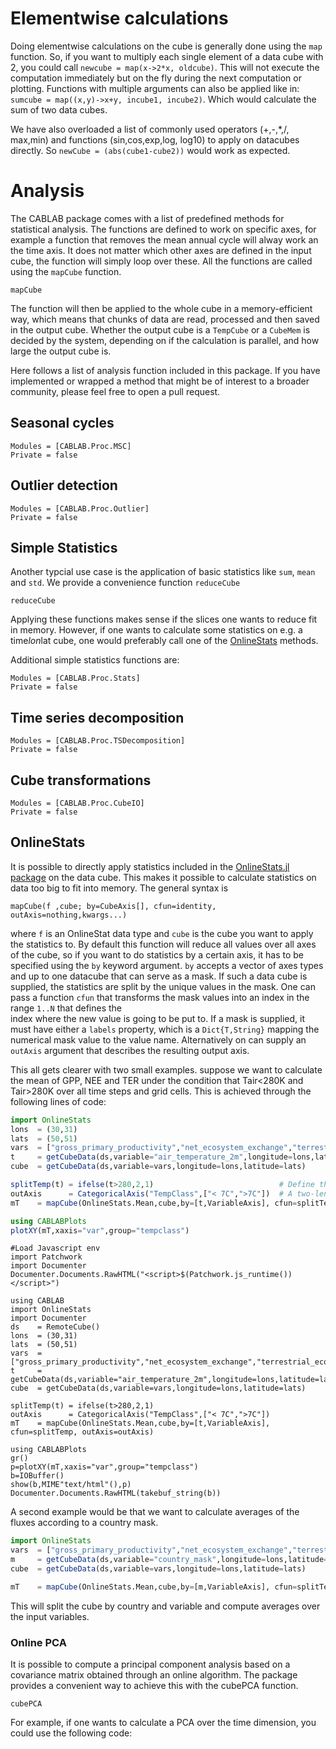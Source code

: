 # Elementwise calculations

Doing elementwise calculations on the cube is generally done using the `map` function. So, if you want to multiply each
single element of a data cube with 2, you could call `newcube = map(x->2*x, oldcube)`. This will not execute the computation
immediately but on the fly during the next computation or plotting. Functions with multiple arguments can also be applied like in:
`sumcube = map((x,y)->x+y, incube1, incube2)`. Which would calculate the sum of two data cubes.

We have also overloaded a list of commonly used operators (+,-,\*,/, max,min) and functions (sin,cos,exp,log, log10) to apply on
datacubes directly. So `newCube = (abs(cube1-cube2))` would work as expected.


# Analysis

The CABLAB package comes with a list of predefined methods for statistical analysis.
The functions are defined to work on specific axes, for example a function that removes the
mean annual cycle will alway work an the time axis. It does not matter which other axes are defined
in the input cube, the function will simply loop over these.
All the functions are called using the `mapCube` function.

```@docs
mapCube
```

The function will then be applied to the whole cube
in a memory-efficient way, which means that chunks of data are read, processed and then saved in
the output cube. Whether the output cube is a `TempCube` or a `CubeMem` is decided by the system,
depending on if the calculation is parallel, and how large the output cube is.

Here follows a list of analysis function included in this package. If you have implemented or wrapped a method
that might be of interest to a broader community, please feel free to open a pull request.

## Seasonal cycles

```@autodocs
Modules = [CABLAB.Proc.MSC]
Private = false
```


## Outlier detection

```@autodocs
Modules = [CABLAB.Proc.Outlier]
Private = false
```


## Simple Statistics

Another typcial use case is the application of basic statistics like `sum`, `mean` and `std`.
We provide a convenience function `reduceCube`  

```@docs
reduceCube
```

Applying these functions makes sense if the slices one wants to reduce fit in memory. However,
if one wants to calculate some statistics on e.g. a time*lon*lat cube, one would preferably
call one of the [OnlineStats](@ref) methods.  

Additional simple statistics functions are:

```@autodocs
Modules = [CABLAB.Proc.Stats]
Private = false
```


## Time series decomposition
```@autodocs
Modules = [CABLAB.Proc.TSDecomposition]
Private = false
```

## Cube transformations
```@autodocs
Modules = [CABLAB.Proc.CubeIO]
Private = false
```

## OnlineStats

It is possible to directly apply statistics included in the [OnlineStats.jl package](https://github.com/joshday/OnlineStats.jl)
on the data cube. This makes it possible to calculate statistics on data too big to fit into memory. The general syntax is

```
mapCube(f ,cube; by=CubeAxis[], cfun=identity, outAxis=nothing,kwargs...)
```

where `f` is an OnlineStat data type and `cube` is the cube you want to apply the statistics to.
By default this function will reduce all values over all axes of the cube, so if you want to do
statistics by a certain axis, it has to be specified using the `by` keyword argument.
`by` accepts a vector of axes types and up to one datacube that can serve as a mask. If such
a data cube is supplied, the statistics are split by the unique values in the mask. One can pass
a function `cfun` that transforms the mask values into an index in the range `1..N` that defines the   
index where the new value is going to be put to. If a mask is supplied, it must have either a `labels` property,
which is a `Dict{T,String}` mapping the numerical mask value to the value name. Alternatively on can supply an
`outAxis` argument that describes the resulting output axis.

This all gets clearer with two small examples. suppose we want to calculate the mean of GPP, NEE and TER
under the condition that Tair<280K and Tair>280K over all time steps and grid cells. This is achieved through the
following lines of code:

```julia
import OnlineStats
lons  = (30,31)
lats  = (50,51)
vars  = ["gross_primary_productivity","net_ecosystem_exchange","terrestrial_ecosystem_respiration"]
t     = getCubeData(ds,variable="air_temperature_2m",longitude=lons,latitude=lats)
cube  = getCubeData(ds,variable=vars,longitude=lons,latitude=lats)

splitTemp(t) = ifelse(t>280,2,1)                            # Define the classification function
outAxis      = CategoricalAxis("TempClass",["< 7C",">7C"])  # A two-length output axis, because there are two possible values
mT    = mapCube(OnlineStats.Mean,cube,by=[t,VariableAxis], cfun=splitTemp, outAxis=outAxis) # Of course we want to split by variable, too

using CABLABPlots
plotXY(mT,xaxis="var",group="tempclass")
```
```@eval
#Load Javascript env
import Patchwork
import Documenter
Documenter.Documents.RawHTML("<script>$(Patchwork.js_runtime())</script>")
```
```@eval
using CABLAB
import OnlineStats
import Documenter
ds    = RemoteCube()
lons  = (30,31)
lats  = (50,51)
vars  = ["gross_primary_productivity","net_ecosystem_exchange","terrestrial_ecosystem_respiration"]
t     = getCubeData(ds,variable="air_temperature_2m",longitude=lons,latitude=lats)
cube  = getCubeData(ds,variable=vars,longitude=lons,latitude=lats)

splitTemp(t) = ifelse(t>280,2,1)
outAxis      = CategoricalAxis("TempClass",["< 7C",">7C"])
mT    = mapCube(OnlineStats.Mean,cube,by=[t,VariableAxis], cfun=splitTemp, outAxis=outAxis)

using CABLABPlots
gr()
p=plotXY(mT,xaxis="var",group="tempclass")
b=IOBuffer()
show(b,MIME"text/html"(),p)
Documenter.Documents.RawHTML(takebuf_string(b))
```

A second example would be that we want to calculate averages of the fluxes according to
a country mask.

```julia
import OnlineStats
vars  = ["gross_primary_productivity","net_ecosystem_exchange","terrestrial_ecosystem_respiration"]
m     = getCubeData(ds,variable="country_mask",longitude=lons,latitude=lats)
cube  = getCubeData(ds,variable=vars,longitude=lons,latitude=lats)

mT    = mapCube(OnlineStats.Mean,cube,by=[m,VariableAxis], cfun=splitTemp, outAxis=outAxis)
```

This will split the cube by country and variable and compute averages over the input variables.

### Online PCA

It is possible to compute a principal component analysis based on a covariance matrix obtained
through an online algorithm. The package provides a convenient way to achieve this with the
cubePCA function.

```@docs
cubePCA
```

For example, if one wants to calculate a PCA over the time dimension, you could use the following code:
